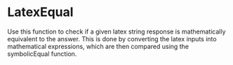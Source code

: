 # LatexEqual 

Use this function to check if a given latex string response is mathematically equivalent to the answer. This is done by converting the latex inputs into mathematical expressions, which are then compared using the symbolicEqual function.